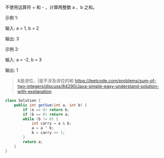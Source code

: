 不使用运算符 + 和 - ​​​​​​​，计算两整数 ​​​​​​​a 、b ​​​​​​​之和。

示例 1:

输入: a = 1, b = 2

输出: 3


示例 2:

输入: a = -2, b = 3

输出: 1



>&是进位，|是不涉及进位的和
>https://leetcode.com/problems/sum-of-two-integers/discuss/84290/Java-simple-easy-understand-solution-with-explanation
```java
class Solution {
    public int getSum(int a, int b) {
        if (a == 0) return b;
        if (b == 0) return a;
        while (b != 0) {
            int carry = a & b;
            a = a ^ b;
            b = carry << 1;
        }
        return a;
    }
}
```
